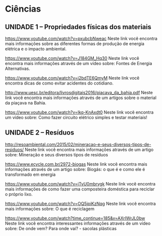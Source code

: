# Ciências

## UNIDADE 1 – Propriedades físicas dos materiais

https://www.youtube.com/watch?v=pxubcbNweac
 Neste link você encontra mais informações sobre as diferentes formas de produção de energia elétrica e o impacto ambiental.

https://www.youtube.com/watch?v=J184GM_Hq30
 Neste link você encontra mais informações através de um vídeo sobre: Fontes de Energia Alternativas.

https://www.youtube.com/watch?v=i2bdTE6QmyM
 Neste link você encontra dicas de como evitar acidentes do cotidiano.

http://www.uesc.br/editora/livrosdigitais2016/piacava_da_bahia.pdf
 Neste link você encontra mais informações através de um  artigos sobre o material da piaçava na Bahia.

https://www.youtube.com/watch?v=lkq-KnAxdt0
 Neste link você encontra um vídeo sobre: Como fazer circuito elétrico simples e testar materiais!

## UNIDADE 2 – Resíduos

http://resoambiental.com/2015/02/mineracao-e-seus-diversos-tipos-de-residuos/
 Neste link você encontra mais informações através de um artigo sobre: Mineração e seus diversos tipos de resíduos

https://www.ecycle.com.br/2972-biogas
Neste link você encontra mais informações através de um artigo sobre: Biogás: o que é e como ele é transformado em energia

https://www.youtube.com/watch?v=jTvU0mbrvgk
 Neste link você encontra mais informações de como fazer uma composteira doméstica para reciclar o próprio lixo.

https://www.youtube.com/watch?v=OQ5jpiKzNqg
 Neste link você encontra mais informações sobre: O que é reciclagem

https://www.youtube.com/watch?time_continue=185&v=AXrIWrJL0bw
 Neste link você encontra interessantes informações através de um vídeo sobre: De onde vem? Para onde vai? - sacolas plásticas
